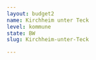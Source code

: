 ```yaml
---
layout: budget2
name: Kirchheim unter Teck
level: kommune
state: BW
slug: Kirchheim-unter-Teck

---
```



